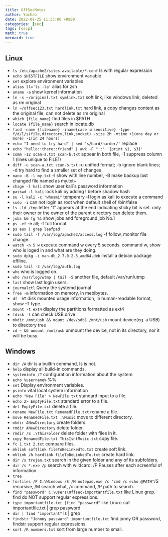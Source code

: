 ```yaml
---
title: OffSecNotes
author: Yuchao
date: 2022-08-25 11:33:00 +0800
categories: [sec]
tags: [oscp]
math: true
mermaid: true
---
```


## Linux


- ``` ls /etc/apache2/sites-available/*.conf ``` ls with regular expression
- ``` echo $HISTFILE ``` show environment variable 
- ``` set ``` explore environment variables
- ``` alias ll='ls -la' ``` alias for zsh
- ``` uname -a ``` show kernel information
- ``` ln -s ~/original.txt symlink.txt ``` soft link, like windows link, deleted as rm original
- ``` ln ~/offsec123.txt hardlink.txt ``` hard link, a copy changes content as the original file, can not delete as rm original
- ``` which {file_name} ``` find files in $PATH
- ``` locate {file_name} ``` search in locate.db
- ``` find -name {filename} -iname{case insensitive} -type f/d/l/s(file,directory,link,socket) -size 2M -mtime +1(one day or more) -1(in 24 hours) ``` 
- ``` echo "I need to try hard" | sed 's/hard/harder/' ``` replace
- ``` echo "hello::there::friend" | awk -F "::" '{print $1, $3}' ``` 
- ``` comm -12 scan-a.txt scan-b.txt ``` appear in both file, -1 suppress column 1 (lines unique to FILE1)
- ``` diff -u scan-a.txt scan-b.txt ``` -u unified format; -b ignore blank lines; -d try hard to find a smaller set of changes
- ``` nano -B -l my.txt ``` -l show with line number, -B make backup last changed file named as my.txt~
- ``` chage -l kali ``` show user kali`s password information
- ``` passwd -l kali ``` lock kali by adding ! before shadow hash
- ``` su -l kali -c "whoami" ``` temperary -l login as kali to execute a command
- ``` sudo -i ``` can not login as root when default shell of /bin/false
- ``` ls -ld /tmp ``` letter "t" appears at the end indicating sticky bit is set. only their owner or the owner of the parent directory can delete them.
- ``` jobs && fg %1 ``` show jobs and foreground job No.1
- ``` ps -ef ``` -e all; -f full format
- ``` ps aux | grep leafpad ```
- ``` sudo tail -f /var/log/apache2/access.log ``` -f follow, monitor file change.
- ``` watch -n 5 w ``` execute command w every 5 seconds. command w, show who is loged in and what are they doing.
- ``` sudo dpkg -i man-db_2.7.0.2-5_amd64.deb ``` install a debian package offline.
- ``` sudo tail -3 /var/log/auth.log ```
- ``` who ``` who is logged on.
- ``` who /var/log/wtmp | tail -5 ``` another file, default /var/run/utmp
- ``` last ``` show last login users.
- ``` journalctl ``` Query the systemd journal
- ``` free -m ``` information on memory, in mebibytes.
- ``` df -hT ``` disk mounted usage information, in human-readable format, show -T type.
- ``` mount -t ext4 ``` display the partitions formatted as ext4
- ``` fdisk -l ``` can check USB drive
- ``` mkdir /mnt/usb && mount /dev/sdb1 /mnt/usb ``` mount device(eg. a USB) to directory tree
- ``` cd ~ && umount /mnt/usb ``` unmount the device, not in its directory, nor it will be busy.

## Windows

- ``` dir /A ``` dir is a builtin command, ls is not.
- ``` help ``` display all build-in commands.
- ``` systeminfo /? ``` configuration information about the system
- ``` echo %username% ``` %<VARIABLE-NAME>%
- ``` set ``` Display environment variables.
- ``` psinfo ``` vital local system information
- ``` echo "New File" > NewFile.txt ``` standard input to a file.
- ``` echo 2> EmptyFile.txt ``` standard error to a file.
- ``` del EmptyFile.txt ``` delete a file.
- ``` rename NewFile.txt RenamedFile.txt ``` rename a file.
- ``` move RenamedFile.txt .\Music ``` move to different directory.
- ``` mkdir ANewDirectory ``` create folders.
- ``` rmdir ANewDirectory ``` delete folder.
- ``` rmdir /S .\ThisFolder ``` delete folder with files in it.
- ``` copy RenamedFile.txt ThisIsntMusic.txt ``` copy file.
- ``` fc 1.txt 2.txt ``` compare files.
- ``` mklink softlink fileToBeLinkedTo.txt ``` create soft link.
- ``` mklink /h hardlink fileToBeLinkedTo.txt ``` create hard link.
- ``` dir /s trojan.txt ``` search in the given folder and any of its subfolders.
- ``` dir /s *.exe /p ```  search with wildcard; /P Pauses after each screenful of information.
- ``` tree ```
- ``` forfiles /P C:\Windows /S /M notepad.exe /c "cmd /c echo @PATH" ```/S recursive, /M search what, /c command, /P path to search.
- ``` find "password" C:\Users\Offsec\importantfile.txt ``` like Linux grep. find do NOT support regular expressions.
- ``` type importantfile.txt |find "password" ``` like Linux: cat importantfile.txt | grep password
- ``` dir | find "important" ``` ls | grep <directory>
- ``` findstr "Johnny password" importantfile.txt ``` find jonny OR password, findstr support regular expressions.
- ``` sort /R numbers.txt ``` sort from large number to small.
